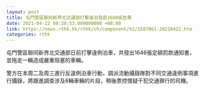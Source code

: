 ```yaml
---
layout: post
title: 屯門警區聯同新界北交通部打擊違泊發逾1600張告票
date: 2021-04-22 08:28:53.000000000 +08:00
link: https://news.rthk.hk/rthk/ch/component/k2/1587061-20210422.htm
categories: rthk
---
```


屯門警區聯同新界北交通部日前打擊違例泊車，共發出1646張定額罰款通知書，並拖走一輛造成嚴重阻塞的車輛。

警方在本周二及周三進行反違例泊車行動，調派流動攝錄隊對不同交通違例事項進行攝錄，將跟進調查涉及8輛車輛的片段，稍後票控懷疑干犯交通罪行的司機。
